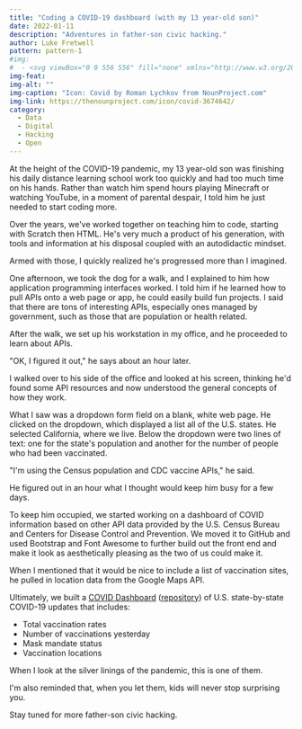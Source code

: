 ```yaml
---
title: "Coding a COVID-19 dashboard (with my 13 year-old son)"
date: 2022-01-11
description: "Adventures in father-son civic hacking."
author: Luke Fretwell
pattern: pattern-1
#img: 
#  - <svg viewBox="0 0 556 556" fill="none" xmlns="http://www.w3.org/2000/svg"><path fill-rule="evenodd" clip-rule="evenodd" d="M538.56 344.64C520.08 353.601 512.24 312.16 482.001 304.32C477.52 339.039 464.079 372.082 443.36 400.64C469.122 416.32 502.161 392.242 508.321 415.761C515.04 441.523 438.88 517.681 414.801 509.281C395.199 502.562 419.281 467.84 403.602 441.519C375.043 463.917 340.883 477.917 304.481 482.398C312.321 512.078 353.2 519.918 344.243 538.398C333.602 561.359 225.523 561.359 212.083 538.398C199.763 517.117 240.083 510.957 247.364 481.839C212.645 476.8 179.602 462.8 152.165 440.96C136.485 467.28 160.005 501.999 140.966 508.722C117.443 517.679 41.282 441.519 48.001 415.761C54.1612 392.241 87.2 416.32 112.962 400.64C92.243 372.64 78.802 339.601 74.321 304.32C44.079 312.16 36.801 353.601 17.762 344.64C-5.199 333.999 -5.199 225.92 17.762 212.48C39.043 200.16 45.203 241.039 74.883 247.761C79.9221 213.042 93.922 180.562 115.762 152.562C88.883 135.761 54.16 160.402 46.883 140.8C38.4807 117.28 114.641 41.12 140.399 47.839C164.481 53.9992 139.282 87.601 156.079 113.921C182.958 93.761 214.88 80.882 248.477 75.843C241.758 45.605 200.317 39.445 212.637 18.163C226.078 -4.79799 334.157 -4.79799 344.797 18.163C353.758 37.202 311.758 44.483 304.477 75.284C339.196 79.7645 372.239 93.206 400.239 113.925C417.04 87.601 392.399 53.999 415.923 47.839C441.681 41.1202 517.843 117.28 509.443 141.359C502.162 160.961 467.443 136.879 441.123 153.121C462.404 180.562 476.963 213.601 482.002 248.32C511.682 241.039 517.842 200.718 539.123 213.039C561.521 225.922 561.521 333.999 538.56 344.639L538.56 344.64Z" fill="#ffffff"/></svg>
img-feat: 
img-alt: ""
img-caption: "Icon: Covid by Roman Lychkov from NounProject.com"
img-link: https://thenounproject.com/icon/covid-3674642/
category:
  - Data
  - Digital
  - Hacking
  - Open
---
```


At the height of the COVID-19 pandemic, my 13 year-old son was finishing his daily distance learning school work too quickly and had too much time on his hands. Rather than watch him spend hours playing Minecraft or watching YouTube, in a moment of parental despair, I told him he just needed to start coding more.

Over the years, we've worked together on teaching him to code, starting with Scratch then HTML. He's very much a product of his generation, with tools and information at his disposal coupled with an autodidactic mindset.

Armed with those, I quickly realized he's progressed more than I imagined.

One afternoon, we took the dog for a walk, and I explained to him how application programming interfaces worked. I told him if he learned how to pull APIs onto a web page or app, he could easily build fun projects. I said that there are tons of interesting APIs, especially ones managed by government, such as those that are population or health related.

After the walk, we set up his workstation in my office, and he proceeded to learn about APIs. 

"OK, I figured it out," he says about an hour later.

I walked over to his side of the office and looked at his screen, thinking he'd found some API resources and now understood the general concepts of how they work.

What I saw was a dropdown form field on a blank, white web page. He clicked on the dropdown, which displayed a list all of the U.S. states. He selected California, where we live. Below the dropdown were two lines of text: one for the state's population and another for the number of people who had been vaccinated.

"I'm using the Census population and CDC vaccine APIs," he said.

He figured out in an hour what I thought would keep him busy for a few days.

To keep him occupied, we started working on a dashboard of COVID information based on other API data provided by the U.S. Census Bureau and Centers for Disease Control and Prevention. We moved it to GitHub and used Bootstrap and Font Awesome to further build out the front end and make it look as aesthetically pleasing as the two of us could make it.

When I mentioned that it would be nice to include a list of vaccination sites, he pulled in location data from the Google Maps API.

Ultimately, we built a [COVID Dashboard](https://usa.govfresh.com/covid/) ([repository](https://github.com/govfresh/usa/tree/main/covid)) of U.S. state-by-state COVID-19 updates that includes:

* Total vaccination rates
* Number of vaccinations yesterday
* Mask mandate status
* Vaccination locations

When I look at the silver linings of the pandemic, this is one of them.

I'm also reminded that, when you let them, kids will never stop surprising you.

Stay tuned for more father-son civic hacking.